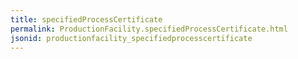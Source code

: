 ```yaml
---
title: specifiedProcessCertificate
permalink: ProductionFacility.specifiedProcessCertificate.html
jsonid: productionfacility_specifiedprocesscertificate
---
```

